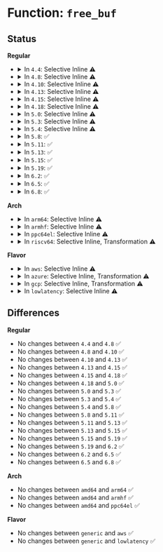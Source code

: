 # Function: <code>free_buf</code>

## Status
<b>Regular</b>
<ul>
<li>
<details>
<summary>In <code>4.4</code>: Selective Inline ⚠️</summary>

```c
void free_buf(struct port_buffer *buf, bool can_sleep);
```

**Collision:** Unique Static

**Inline:** Selective

**Transformation:** False

**Instances:**

```
In drivers/char/virtio_console.c (ffffffff815169d0)
Location: drivers/char/virtio_console.c:365
Inline: True
Direct callers:
  - drivers/char/virtio_console.c:reclaim_dma_bufs
  - drivers/char/virtio_console.c:discard_port_data
  - drivers/char/virtio_console.c:port_fops_splice_write
  - drivers/char/virtio_console.c:remove_port_data
  - drivers/char/virtio_console.c:remove_port_data
  - drivers/char/virtio_console.c:fill_queue
  - drivers/char/virtio_console.c:add_port
  - drivers/char/virtio_console.c:control_work_handler
```
**Symbols:**

```
ffffffff815169d0-ffffffff81516b23: free_buf (STB_LOCAL)
```
</details>
</li>
<li>
<details>
<summary>In <code>4.8</code>: Selective Inline ⚠️</summary>

```c
void free_buf(struct port_buffer *buf, bool can_sleep);
```

**Collision:** Unique Static

**Inline:** Selective

**Transformation:** False

**Instances:**

```
In drivers/char/virtio_console.c (ffffffff81569620)
Location: drivers/char/virtio_console.c:371
Inline: True
Direct callers:
  - drivers/char/virtio_console.c:control_work_handler
  - drivers/char/virtio_console.c:remove_port_data
  - drivers/char/virtio_console.c:remove_port_data
  - drivers/char/virtio_console.c:add_port
  - drivers/char/virtio_console.c:fill_queue
  - drivers/char/virtio_console.c:port_fops_splice_write
  - drivers/char/virtio_console.c:discard_port_data
  - drivers/char/virtio_console.c:reclaim_dma_bufs
```
**Symbols:**

```
ffffffff81569620-ffffffff815697c1: free_buf (STB_LOCAL)
```
</details>
</li>
<li>
<details>
<summary>In <code>4.10</code>: Selective Inline ⚠️</summary>

```c
void free_buf(struct port_buffer *buf, bool can_sleep);
```

**Collision:** Unique Static

**Inline:** Selective

**Transformation:** False

**Instances:**

```
In drivers/char/virtio_console.c (ffffffff81595d60)
Location: drivers/char/virtio_console.c:370
Inline: True
Direct callers:
  - drivers/char/virtio_console.c:control_work_handler
  - drivers/char/virtio_console.c:remove_port_data
  - drivers/char/virtio_console.c:remove_port_data
  - drivers/char/virtio_console.c:add_port
  - drivers/char/virtio_console.c:fill_queue
  - drivers/char/virtio_console.c:port_fops_splice_write
  - drivers/char/virtio_console.c:discard_port_data
  - drivers/char/virtio_console.c:reclaim_dma_bufs
```
**Symbols:**

```
ffffffff81595d60-ffffffff81595f01: free_buf (STB_LOCAL)
```
</details>
</li>
<li>
<details>
<summary>In <code>4.13</code>: Selective Inline ⚠️</summary>

```c
void free_buf(struct port_buffer *buf, bool can_sleep);
```

**Collision:** Unique Static

**Inline:** Selective

**Transformation:** False

**Instances:**

```
In drivers/char/virtio_console.c (ffffffff815a9b80)
Location: drivers/char/virtio_console.c:370
Inline: True
Direct callers:
  - drivers/char/virtio_console.c:control_work_handler
  - drivers/char/virtio_console.c:remove_port_data
  - drivers/char/virtio_console.c:remove_port_data
  - drivers/char/virtio_console.c:add_port
  - drivers/char/virtio_console.c:fill_queue
  - drivers/char/virtio_console.c:port_fops_splice_write
  - drivers/char/virtio_console.c:discard_port_data
  - drivers/char/virtio_console.c:reclaim_dma_bufs
```
**Symbols:**

```
ffffffff815a9b80-ffffffff815a9cad: free_buf (STB_LOCAL)
```
</details>
</li>
<li>
<details>
<summary>In <code>4.15</code>: Selective Inline ⚠️</summary>

```c
void free_buf(struct port_buffer *buf, bool can_sleep);
```

**Collision:** Unique Static

**Inline:** Selective

**Transformation:** False

**Instances:**

```
In drivers/char/virtio_console.c (ffffffff816104a0)
Location: drivers/char/virtio_console.c:370
Inline: True
Direct callers:
  - drivers/char/virtio_console.c:control_work_handler
  - drivers/char/virtio_console.c:remove_port_data
  - drivers/char/virtio_console.c:remove_port_data
  - drivers/char/virtio_console.c:add_port
  - drivers/char/virtio_console.c:fill_queue
  - drivers/char/virtio_console.c:port_fops_splice_write
  - drivers/char/virtio_console.c:discard_port_data
  - drivers/char/virtio_console.c:reclaim_dma_bufs
```
**Symbols:**

```
ffffffff816104a0-ffffffff81610610: free_buf (STB_LOCAL)
```
</details>
</li>
<li>
<details>
<summary>In <code>4.18</code>: Selective Inline ⚠️</summary>

```c
void free_buf(struct port_buffer *buf, bool can_sleep);
```

**Collision:** Unique Static

**Inline:** Selective

**Transformation:** False

**Instances:**

```
In drivers/char/virtio_console.c (ffffffff81649f80)
Location: drivers/char/virtio_console.c:370
Inline: True
Direct callers:
  - drivers/char/virtio_console.c:remove_vqs
  - drivers/char/virtio_console.c:flush_bufs
  - drivers/char/virtio_console.c:control_work_handler
  - drivers/char/virtio_console.c:fill_queue
  - drivers/char/virtio_console.c:port_fops_splice_write
  - drivers/char/virtio_console.c:discard_port_data
  - drivers/char/virtio_console.c:reclaim_dma_bufs
```
**Symbols:**

```
ffffffff81649f80-ffffffff8164a0f5: free_buf (STB_LOCAL)
```
</details>
</li>
<li>
<details>
<summary>In <code>5.0</code>: Selective Inline ⚠️</summary>

```c
void free_buf(struct port_buffer *buf, bool can_sleep);
```

**Collision:** Unique Static

**Inline:** Selective

**Transformation:** False

**Instances:**

```
In drivers/char/virtio_console.c (ffffffff816681c0)
Location: drivers/char/virtio_console.c:370
Inline: True
Direct callers:
  - drivers/char/virtio_console.c:remove_vqs
  - drivers/char/virtio_console.c:flush_bufs
  - drivers/char/virtio_console.c:control_work_handler
  - drivers/char/virtio_console.c:fill_queue
  - drivers/char/virtio_console.c:port_fops_splice_write
  - drivers/char/virtio_console.c:discard_port_data
  - drivers/char/virtio_console.c:reclaim_dma_bufs
```
**Symbols:**

```
ffffffff816681c0-ffffffff816682ea: free_buf (STB_LOCAL)
```
</details>
</li>
<li>
<details>
<summary>In <code>5.3</code>: Selective Inline ⚠️</summary>

```c
void free_buf(struct port_buffer *buf, bool can_sleep);
```

**Collision:** Unique Static

**Inline:** Selective

**Transformation:** False

**Instances:**

```
In drivers/char/virtio_console.c (ffffffff8169dc40)
Location: drivers/char/virtio_console.c:357
Inline: True
Direct callers:
  - drivers/char/virtio_console.c:remove_vqs
  - drivers/char/virtio_console.c:flush_bufs
  - drivers/char/virtio_console.c:control_work_handler
  - drivers/char/virtio_console.c:fill_queue
  - drivers/char/virtio_console.c:port_fops_splice_write
  - drivers/char/virtio_console.c:discard_port_data
  - drivers/char/virtio_console.c:reclaim_dma_bufs
```
**Symbols:**

```
ffffffff8169dc40-ffffffff8169dd66: free_buf (STB_LOCAL)
```
</details>
</li>
<li>
<details>
<summary>In <code>5.4</code>: Selective Inline ⚠️</summary>

```c
void free_buf(struct port_buffer *buf, bool can_sleep);
```

**Collision:** Unique Static

**Inline:** Selective

**Transformation:** False

**Instances:**

```
In drivers/char/virtio_console.c (ffffffff816c09b0)
Location: drivers/char/virtio_console.c:357
Inline: True
Direct callers:
  - drivers/char/virtio_console.c:remove_vqs
  - drivers/char/virtio_console.c:flush_bufs
  - drivers/char/virtio_console.c:control_work_handler
  - drivers/char/virtio_console.c:fill_queue
  - drivers/char/virtio_console.c:port_fops_splice_write
  - drivers/char/virtio_console.c:discard_port_data
  - drivers/char/virtio_console.c:reclaim_dma_bufs
```
**Symbols:**

```
ffffffff816c09b0-ffffffff816c0ad6: free_buf (STB_LOCAL)
```
</details>
</li>
<li>
<details>
<summary>In <code>5.8</code>: ✅</summary>

```c
void free_buf(struct port_buffer *buf, bool can_sleep);
```

**Collision:** Unique Static

**Inline:** No

**Transformation:** False

**Instances:**

```
In drivers/char/virtio_console.c (ffffffff81774430)
Location: drivers/char/virtio_console.c:357
Inline: False
Direct callers:
  - drivers/char/virtio_console.c:remove_vqs
  - drivers/char/virtio_console.c:remove_vqs
  - drivers/char/virtio_console.c:in_intr
  - drivers/char/virtio_console.c:out_intr
  - drivers/char/virtio_console.c:control_work_handler
  - drivers/char/virtio_console.c:remove_port_data
  - drivers/char/virtio_console.c:fill_queue
  - drivers/char/virtio_console.c:port_fops_open
  - drivers/char/virtio_console.c:port_fops_release
  - drivers/char/virtio_console.c:port_fops_poll
  - drivers/char/virtio_console.c:port_fops_splice_write
  - drivers/char/virtio_console.c:wait_port_writable
  - drivers/char/virtio_console.c:wait_port_writable
  - drivers/char/virtio_console.c:wait_port_writable
  - drivers/char/virtio_console.c:__send_to_port
  - drivers/char/virtio_console.c:discard_port_data
  - drivers/char/virtio_console.c:reclaim_dma_bufs
```
**Symbols:**

```
ffffffff81774430-ffffffff81774559: free_buf (STB_LOCAL)
```
</details>
</li>
<li>
<details>
<summary>In <code>5.11</code>: ✅</summary>

```c
void free_buf(struct port_buffer *buf, bool can_sleep);
```

**Collision:** Unique Static

**Inline:** No

**Transformation:** False

**Instances:**

```
In drivers/char/virtio_console.c (ffffffff8178f190)
Location: drivers/char/virtio_console.c:357
Inline: False
Direct callers:
  - drivers/char/virtio_console.c:remove_vqs
  - drivers/char/virtio_console.c:remove_vqs
  - drivers/char/virtio_console.c:in_intr
  - drivers/char/virtio_console.c:out_intr
  - drivers/char/virtio_console.c:control_work_handler
  - drivers/char/virtio_console.c:remove_port_data
  - drivers/char/virtio_console.c:fill_queue
  - drivers/char/virtio_console.c:port_fops_open
  - drivers/char/virtio_console.c:port_fops_release
  - drivers/char/virtio_console.c:port_fops_poll
  - drivers/char/virtio_console.c:port_fops_splice_write
  - drivers/char/virtio_console.c:wait_port_writable
  - drivers/char/virtio_console.c:wait_port_writable
  - drivers/char/virtio_console.c:wait_port_writable
  - drivers/char/virtio_console.c:__send_to_port
  - drivers/char/virtio_console.c:discard_port_data
  - drivers/char/virtio_console.c:reclaim_dma_bufs
```
**Symbols:**

```
ffffffff8178f190-ffffffff8178f2b6: free_buf (STB_LOCAL)
```
</details>
</li>
<li>
<details>
<summary>In <code>5.13</code>: ✅</summary>

```c
void free_buf(struct port_buffer *buf, bool can_sleep);
```

**Collision:** Unique Static

**Inline:** No

**Transformation:** False

**Instances:**

```
In drivers/char/virtio_console.c (ffffffff81771f80)
Location: drivers/char/virtio_console.c:357
Inline: False
Direct callers:
  - drivers/char/virtio_console.c:remove_vqs
  - drivers/char/virtio_console.c:remove_vqs
  - drivers/char/virtio_console.c:in_intr
  - drivers/char/virtio_console.c:out_intr
  - drivers/char/virtio_console.c:control_work_handler
  - drivers/char/virtio_console.c:remove_port_data
  - drivers/char/virtio_console.c:fill_queue
  - drivers/char/virtio_console.c:port_fops_open
  - drivers/char/virtio_console.c:port_fops_release
  - drivers/char/virtio_console.c:port_fops_poll
  - drivers/char/virtio_console.c:port_fops_splice_write
  - drivers/char/virtio_console.c:wait_port_writable
  - drivers/char/virtio_console.c:wait_port_writable
  - drivers/char/virtio_console.c:wait_port_writable
  - drivers/char/virtio_console.c:__send_to_port
  - drivers/char/virtio_console.c:discard_port_data
  - drivers/char/virtio_console.c:reclaim_dma_bufs
```
**Symbols:**

```
ffffffff81771f80-ffffffff817720a3: free_buf (STB_LOCAL)
```
</details>
</li>
<li>
<details>
<summary>In <code>5.15</code>: ✅</summary>

```c
void free_buf(struct port_buffer *buf, bool can_sleep);
```

**Collision:** Unique Static

**Inline:** No

**Transformation:** False

**Instances:**

```
In drivers/char/virtio_console.c (ffffffff817f7d20)
Location: drivers/char/virtio_console.c:357
Inline: False
Direct callers:
  - drivers/char/virtio_console.c:remove_vqs
  - drivers/char/virtio_console.c:remove_vqs
  - drivers/char/virtio_console.c:in_intr
  - drivers/char/virtio_console.c:out_intr
  - drivers/char/virtio_console.c:control_work_handler
  - drivers/char/virtio_console.c:remove_port_data
  - drivers/char/virtio_console.c:fill_queue
  - drivers/char/virtio_console.c:port_fops_open
  - drivers/char/virtio_console.c:port_fops_release
  - drivers/char/virtio_console.c:port_fops_splice_write
  - drivers/char/virtio_console.c:__send_to_port
  - drivers/char/virtio_console.c:discard_port_data
  - drivers/char/virtio_console.c:reclaim_dma_bufs
```
**Symbols:**

```
ffffffff817f7d20-ffffffff817f7e40: free_buf (STB_LOCAL)
```
</details>
</li>
<li>
<details>
<summary>In <code>5.19</code>: ✅</summary>

```c
void free_buf(struct port_buffer *buf, bool can_sleep);
```

**Collision:** Unique Static

**Inline:** No

**Transformation:** False

**Instances:**

```
In drivers/char/virtio_console.c (ffffffff81936a90)
Location: drivers/char/virtio_console.c:358
Inline: False
Direct callers:
  - drivers/char/virtio_console.c:virtcons_freeze
  - drivers/char/virtio_console.c:remove_vqs
  - drivers/char/virtio_console.c:remove_vqs
  - drivers/char/virtio_console.c:in_intr
  - drivers/char/virtio_console.c:control_work_handler
  - drivers/char/virtio_console.c:unplug_port
  - drivers/char/virtio_console.c:fill_queue
  - drivers/char/virtio_console.c:port_fops_open
  - drivers/char/virtio_console.c:port_fops_release
  - drivers/char/virtio_console.c:port_fops_splice_write
  - drivers/char/virtio_console.c:port_fops_write
  - drivers/char/virtio_console.c:__send_to_port
  - drivers/char/virtio_console.c:reclaim_dma_bufs
```
**Symbols:**

```
ffffffff81936a90-ffffffff81936c1c: free_buf (STB_LOCAL)
```
</details>
</li>
<li>
<details>
<summary>In <code>6.2</code>: ✅</summary>

```c
void free_buf(struct port_buffer *buf, bool can_sleep);
```

**Collision:** Unique Static

**Inline:** No

**Transformation:** False

**Instances:**

```
In drivers/char/virtio_console.c (ffffffff81a96930)
Location: drivers/char/virtio_console.c:350
Inline: False
Direct callers:
  - drivers/char/virtio_console.c:virtcons_freeze
  - drivers/char/virtio_console.c:remove_vqs
  - drivers/char/virtio_console.c:remove_vqs
  - drivers/char/virtio_console.c:in_intr
  - drivers/char/virtio_console.c:control_work_handler
  - drivers/char/virtio_console.c:unplug_port
  - drivers/char/virtio_console.c:fill_queue
  - drivers/char/virtio_console.c:port_fops_open
  - drivers/char/virtio_console.c:port_fops_release
  - drivers/char/virtio_console.c:port_fops_splice_write
  - drivers/char/virtio_console.c:port_fops_write
  - drivers/char/virtio_console.c:__send_to_port
  - drivers/char/virtio_console.c:reclaim_dma_bufs
```
**Symbols:**

```
ffffffff81a96930-ffffffff81a96abc: free_buf (STB_LOCAL)
```
</details>
</li>
<li>
<details>
<summary>In <code>6.5</code>: ✅</summary>

```c
void free_buf(struct port_buffer *buf, bool can_sleep);
```

**Collision:** Unique Static

**Inline:** No

**Transformation:** False

**Instances:**

```
In drivers/char/virtio_console.c (ffffffff81ae2140)
Location: drivers/char/virtio_console.c:351
Inline: False
Direct callers:
  - drivers/char/virtio_console.c:virtcons_freeze
  - drivers/char/virtio_console.c:remove_vqs
  - drivers/char/virtio_console.c:remove_vqs
  - drivers/char/virtio_console.c:in_intr
  - drivers/char/virtio_console.c:control_work_handler
  - drivers/char/virtio_console.c:unplug_port
  - drivers/char/virtio_console.c:fill_queue
  - drivers/char/virtio_console.c:port_fops_open
  - drivers/char/virtio_console.c:port_fops_release
  - drivers/char/virtio_console.c:port_fops_splice_write
  - drivers/char/virtio_console.c:port_fops_write
  - drivers/char/virtio_console.c:__send_to_port
  - drivers/char/virtio_console.c:reclaim_dma_bufs
```
**Symbols:**

```
ffffffff81ae2140-ffffffff81ae22c6: free_buf (STB_LOCAL)
```
</details>
</li>
<li>
<details>
<summary>In <code>6.8</code>: ✅</summary>

```c
void free_buf(struct port_buffer *buf, bool can_sleep);
```

**Collision:** Unique Static

**Inline:** No

**Transformation:** False

**Instances:**

```
In drivers/char/virtio_console.c (ffffffff81b35530)
Location: drivers/char/virtio_console.c:348
Inline: False
Direct callers:
  - drivers/char/virtio_console.c:virtcons_freeze
  - drivers/char/virtio_console.c:remove_vqs
  - drivers/char/virtio_console.c:remove_vqs
  - drivers/char/virtio_console.c:in_intr
  - drivers/char/virtio_console.c:control_work_handler
  - drivers/char/virtio_console.c:unplug_port
  - drivers/char/virtio_console.c:fill_queue
  - drivers/char/virtio_console.c:port_fops_open
  - drivers/char/virtio_console.c:port_fops_release
  - drivers/char/virtio_console.c:port_fops_splice_write
  - drivers/char/virtio_console.c:port_fops_write
  - drivers/char/virtio_console.c:__send_to_port
  - drivers/char/virtio_console.c:reclaim_dma_bufs
```
**Symbols:**

```
ffffffff81b35530-ffffffff81b356b3: free_buf (STB_LOCAL)
```
</details>
</li>
</ul>
<b>Arch</b>
<ul>
<li>
<details>
<summary>In <code>arm64</code>: Selective Inline ⚠️</summary>

```c
void free_buf(struct port_buffer *buf, bool can_sleep);
```

**Collision:** Unique Static

**Inline:** Selective

**Transformation:** False

**Instances:**

```
In drivers/char/virtio_console.c (ffff8000108b37d8)
Location: drivers/char/virtio_console.c:357
Inline: True
Direct callers:
  - drivers/char/virtio_console.c:remove_vqs
  - drivers/char/virtio_console.c:flush_bufs
  - drivers/char/virtio_console.c:control_work_handler
  - drivers/char/virtio_console.c:fill_queue
  - drivers/char/virtio_console.c:port_fops_splice_write
  - drivers/char/virtio_console.c:discard_port_data
  - drivers/char/virtio_console.c:reclaim_dma_bufs
```
**Symbols:**

```
ffff8000108b37d8-ffff8000108b3980: free_buf (STB_LOCAL)
```
</details>
</li>
<li>
<details>
<summary>In <code>armhf</code>: Selective Inline ⚠️</summary>

```c
void free_buf(struct port_buffer *buf, bool can_sleep);
```

**Collision:** Unique Static

**Inline:** Selective

**Transformation:** False

**Instances:**

```
In drivers/char/virtio_console.c (c09ad62c)
Location: drivers/char/virtio_console.c:357
Inline: True
Direct callers:
  - drivers/char/virtio_console.c:remove_vqs
  - drivers/char/virtio_console.c:flush_bufs
  - drivers/char/virtio_console.c:control_work_handler
  - drivers/char/virtio_console.c:fill_queue
  - drivers/char/virtio_console.c:port_fops_splice_write
  - drivers/char/virtio_console.c:discard_port_data
  - drivers/char/virtio_console.c:reclaim_dma_bufs
```
**Symbols:**

```
c09ad62c-c09ad760: free_buf (STB_LOCAL)
```
</details>
</li>
<li>
<details>
<summary>In <code>ppc64el</code>: Selective Inline ⚠️</summary>

```c
void free_buf(struct port_buffer *buf, bool can_sleep);
```

**Collision:** Unique Static

**Inline:** Selective

**Transformation:** False

**Instances:**

```
In drivers/char/virtio_console.c (c00000000094bc20)
Location: drivers/char/virtio_console.c:357
Inline: True
Direct callers:
  - drivers/char/virtio_console.c:remove_vqs
  - drivers/char/virtio_console.c:flush_bufs
  - drivers/char/virtio_console.c:control_work_handler
  - drivers/char/virtio_console.c:fill_queue
  - drivers/char/virtio_console.c:port_fops_splice_write
  - drivers/char/virtio_console.c:discard_port_data
  - drivers/char/virtio_console.c:reclaim_dma_bufs
```
**Symbols:**

```
c00000000094bc20-c00000000094be00: free_buf (STB_LOCAL)
```
</details>
</li>
<li>
<details>
<summary>In <code>riscv64</code>: Selective Inline, Transformation ⚠️</summary>

**Collision:** Unique Static

**Inline:** Selective

**Transformation:** True

**Instances:**

```
In drivers/char/virtio_console.c (ffffffe000564f3e)
Location: drivers/char/virtio_console.c:357
Inline: True
Direct callers:
  - drivers/char/virtio_console.c:virtcons_remove
  - drivers/char/virtio_console.c:control_work_handler
  - drivers/char/virtio_console.c:fill_queue
  - drivers/char/virtio_console.c:port_fops_splice_write
  - drivers/char/virtio_console.c:discard_port_data
  - drivers/char/virtio_console.c:reclaim_dma_bufs
```
**Symbols:**

```
ffffffe000564f3e-ffffffe000564fe2: free_buf.isra.0 (STB_LOCAL)
```
</details>
</li>
</ul>
<b>Flavor</b>
<ul>
<li>
<details>
<summary>In <code>aws</code>: Selective Inline ⚠️</summary>

```c
void free_buf(struct port_buffer *buf, bool can_sleep);
```

**Collision:** Unique Static

**Inline:** Selective

**Transformation:** False

**Instances:**

```
In drivers/char/virtio_console.c (ffffffff81686400)
Location: drivers/char/virtio_console.c:357
Inline: True
Direct callers:
  - drivers/char/virtio_console.c:remove_vqs
  - drivers/char/virtio_console.c:flush_bufs
  - drivers/char/virtio_console.c:control_work_handler
  - drivers/char/virtio_console.c:fill_queue
  - drivers/char/virtio_console.c:port_fops_splice_write
  - drivers/char/virtio_console.c:discard_port_data
  - drivers/char/virtio_console.c:reclaim_dma_bufs
```
**Symbols:**

```
ffffffff81686400-ffffffff81686526: free_buf (STB_LOCAL)
```
</details>
</li>
<li>
<details>
<summary>In <code>azure</code>: Selective Inline, Transformation ⚠️</summary>

**Collision:** Unique Static

**Inline:** Selective

**Transformation:** True

**Instances:**

```
In drivers/char/virtio_console.c (ffffffff81664360)
Location: drivers/char/virtio_console.c:357
Inline: True
Direct callers:
  - drivers/char/virtio_console.c:remove_vqs
  - drivers/char/virtio_console.c:flush_bufs
  - drivers/char/virtio_console.c:control_work_handler
  - drivers/char/virtio_console.c:fill_queue
  - drivers/char/virtio_console.c:port_fops_splice_write
  - drivers/char/virtio_console.c:discard_port_data
  - drivers/char/virtio_console.c:reclaim_dma_bufs
```
**Symbols:**

```
ffffffff81664360-ffffffff81664414: free_buf.constprop.0 (STB_LOCAL)
```
</details>
</li>
<li>
<details>
<summary>In <code>gcp</code>: Selective Inline, Transformation ⚠️</summary>

**Collision:** Unique Static

**Inline:** Selective

**Transformation:** True

**Instances:**

```
In drivers/char/virtio_console.c (ffffffff816b4ab0)
Location: drivers/char/virtio_console.c:357
Inline: True
Direct callers:
  - drivers/char/virtio_console.c:remove_vqs
  - drivers/char/virtio_console.c:flush_bufs
  - drivers/char/virtio_console.c:control_work_handler
  - drivers/char/virtio_console.c:fill_queue
  - drivers/char/virtio_console.c:port_fops_splice_write
  - drivers/char/virtio_console.c:discard_port_data
  - drivers/char/virtio_console.c:reclaim_dma_bufs
```
**Symbols:**

```
ffffffff816b4ab0-ffffffff816b4b64: free_buf.constprop.0 (STB_LOCAL)
```
</details>
</li>
<li>
<details>
<summary>In <code>lowlatency</code>: Selective Inline ⚠️</summary>

```c
void free_buf(struct port_buffer *buf, bool can_sleep);
```

**Collision:** Unique Static

**Inline:** Selective

**Transformation:** False

**Instances:**

```
In drivers/char/virtio_console.c (ffffffff816ced50)
Location: drivers/char/virtio_console.c:357
Inline: True
Direct callers:
  - drivers/char/virtio_console.c:remove_vqs
  - drivers/char/virtio_console.c:flush_bufs
  - drivers/char/virtio_console.c:control_work_handler
  - drivers/char/virtio_console.c:fill_queue
  - drivers/char/virtio_console.c:port_fops_splice_write
  - drivers/char/virtio_console.c:discard_port_data
  - drivers/char/virtio_console.c:reclaim_dma_bufs
```
**Symbols:**

```
ffffffff816ced50-ffffffff816cee76: free_buf (STB_LOCAL)
```
</details>
</li>
</ul>

## Differences
<b>Regular</b>
<ul>
<li>
No changes between <code>4.4</code> and <code>4.8</code> ✅
</li>
<li>
No changes between <code>4.8</code> and <code>4.10</code> ✅
</li>
<li>
No changes between <code>4.10</code> and <code>4.13</code> ✅
</li>
<li>
No changes between <code>4.13</code> and <code>4.15</code> ✅
</li>
<li>
No changes between <code>4.15</code> and <code>4.18</code> ✅
</li>
<li>
No changes between <code>4.18</code> and <code>5.0</code> ✅
</li>
<li>
No changes between <code>5.0</code> and <code>5.3</code> ✅
</li>
<li>
No changes between <code>5.3</code> and <code>5.4</code> ✅
</li>
<li>
No changes between <code>5.4</code> and <code>5.8</code> ✅
</li>
<li>
No changes between <code>5.8</code> and <code>5.11</code> ✅
</li>
<li>
No changes between <code>5.11</code> and <code>5.13</code> ✅
</li>
<li>
No changes between <code>5.13</code> and <code>5.15</code> ✅
</li>
<li>
No changes between <code>5.15</code> and <code>5.19</code> ✅
</li>
<li>
No changes between <code>5.19</code> and <code>6.2</code> ✅
</li>
<li>
No changes between <code>6.2</code> and <code>6.5</code> ✅
</li>
<li>
No changes between <code>6.5</code> and <code>6.8</code> ✅
</li>
</ul>
<b>Arch</b>
<ul>
<li>
No changes between <code>amd64</code> and <code>arm64</code> ✅
</li>
<li>
No changes between <code>amd64</code> and <code>armhf</code> ✅
</li>
<li>
No changes between <code>amd64</code> and <code>ppc64el</code> ✅
</li>
</ul>
<b>Flavor</b>
<ul>
<li>
No changes between <code>generic</code> and <code>aws</code> ✅
</li>
<li>
No changes between <code>generic</code> and <code>lowlatency</code> ✅
</li>
</ul>
